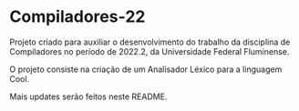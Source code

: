 # Compiladores-22
Projeto criado para auxiliar o desenvolvimento do trabalho da disciplina de Compiladores no período de 2022.2, da Universidade Federal Fluminense.

O projeto consiste na criação de um Analisador Léxico para a linguagem Cool.

Mais updates serão feitos neste README.
